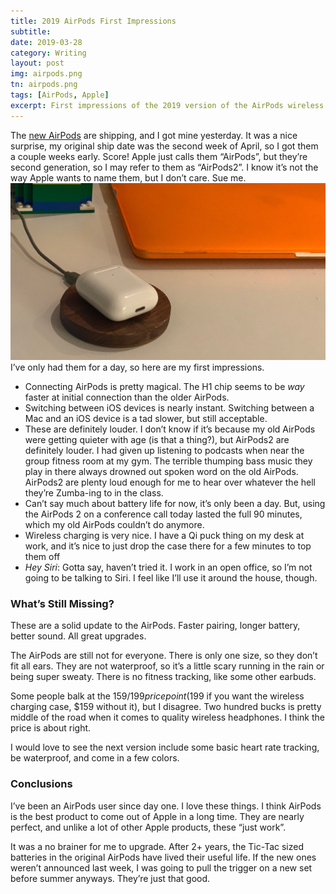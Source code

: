 ```yaml
---
title: 2019 AirPods First Impressions
subtitle:
date: 2019-03-28
category: Writing
layout: post
img: airpods.png
tn: airpods.png
tags: [AirPods, Apple]
excerpt: First impressions of the 2019 version of the AirPods wireless earbuds.
---
```

The [new AirPods](https://www.apple.com/airpods/) are shipping, and I got mine yesterday. It was a nice surprise, my original ship date was the second week of April, so I got them a couple weeks early. Score! Apple just calls them “AirPods”, but they’re second generation, so I may refer to them as “AirPods2”. I know it’s not the way Apple wants to name them, but I don’t care. Sue me.
![Airpods Charging Wirelessly](/assets/img/post/airpodcharge.jpg)
I’ve only had them for a day, so here are my first impressions.

- Connecting AirPods is pretty magical. The H1 chip seems to be _way_ faster at initial connection than the older AirPods.
- Switching between iOS devices is nearly instant. Switching between a Mac and an iOS device is a tad slower, but still acceptable.
- These are definitely louder. I don’t know if it’s because my old AirPods were getting quieter with age (is that a thing?), but AirPods2 are definitely louder. I had given up listening to podcasts when near the group fitness room at my gym. The terrible thumping bass music they play in there always drowned out spoken word on the old AirPods. AirPods2 are plenty loud enough for me to hear over whatever the hell they’re Zumba-ing to in the class.
- Can’t say much about battery life for now, it’s only been a day. But, using the AirPods 2 on a conference call today lasted the full 90 minutes, which my old AirPods couldn’t do anymore.
- Wireless charging is very nice. I have a Qi puck thing on my desk at work, and it’s nice to just drop the case there for a few minutes to top them off
- *Hey Siri*: Gotta say, haven’t tried it. I work in an open office, so I’m not going to be talking to Siri. I feel like I’ll use it around the house, though.

### What’s Still Missing?
These are a solid update to the AirPods. Faster pairing, longer battery, better sound. All great upgrades. 

The AirPods are still not for everyone. There is only one size, so they don’t fit all ears. They are not waterproof, so it’s a little scary running in the rain or being super sweaty. There is no fitness tracking, like some other earbuds. 

Some people balk at the $159/199 price point ($199 if you want the wireless charging case, $159 without it), but I disagree. Two hundred bucks is pretty middle of the road when it comes to quality wireless headphones. I think the price is about right. 

I would love to see the next version include some basic heart rate tracking, be waterproof, and come in a few colors.

### Conclusions
I’ve been an AirPods user since day one. I love these things. I think AirPods is the best product to come out of Apple in a long time. They are nearly perfect, and unlike a lot of other Apple products, these “just work”. 

It was a no brainer for me to upgrade. After 2+ years, the Tic-Tac sized batteries in the original AirPods have lived their useful life. If the new ones weren’t announced last week, I was going to pull the trigger on a new set before summer anyways. They’re just that good.